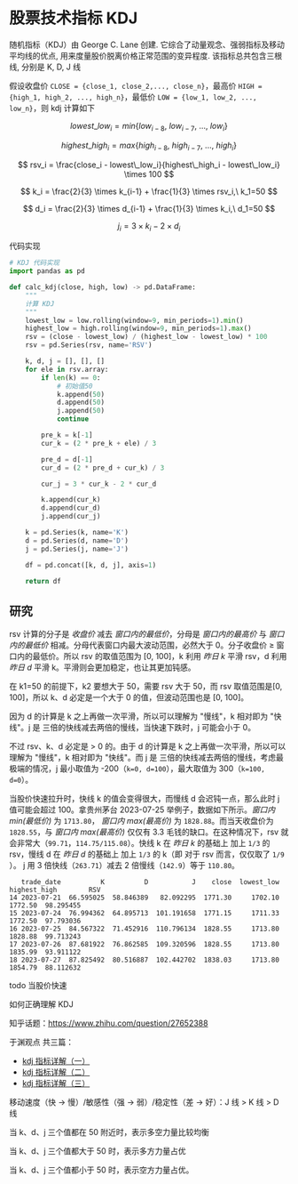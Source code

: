 # 股票技术指标 KDJ

随机指标（KDJ）由 George C. Lane 创建. 它综合了动量观念、强弱指标及移动平均线的优点, 用来度量股价脱离价格正常范围的变异程度. 该指标总共包含三根线, 分别是 K, D, J 线

假设收盘价 `CLOSE = {close_1, close_2,..., close_n}`，最高价 `HIGH = {high_1, high_2, ..., high_n}`，最低价 `LOW = {low_1, low_2, ..., low_n}`，则 kdj 计算如下

$$
lowest\_low_i = min\{low_{i-8},\ low_{i-7},\ ...,\ low_{i}\}
$$

$$
highest\_high_i = max\{high_{i-8},\ high_{i-7},\ ...,\ high_{i}\}
$$

$$
rsv_i = \frac{close_i - lowest\_low_i}{highest\_high_i - lowest\_low_i} \times 100
$$

$$
k_i = \frac{2}{3} \times k_{i-1} + \frac{1}{3} \times rsv_i,\ k_1=50
$$

$$
d_i = \frac{2}{3} \times d_{i-1} + \frac{1}{3} \times k_i,\ d_1=50
$$

$$
j_i = 3 \times k_i - 2 \times d_i
$$

代码实现

```py
# KDJ 代码实现
import pandas as pd

def calc_kdj(close, high, low) -> pd.DataFrame:
    """
    计算 KDJ
    """
    lowest_low = low.rolling(window=9, min_periods=1).min()
    highest_low = high.rolling(window=9, min_periods=1).max()
    rsv = (close - lowest_low) / (highest_low - lowest_low) * 100
    rsv = pd.Series(rsv, name='RSV')

    k, d, j = [], [], []
    for ele in rsv.array:
        if len(k) == 0:
            # 初始值50
            k.append(50)
            d.append(50)
            j.append(50)
            continue

        pre_k = k[-1]
        cur_k = (2 * pre_k + ele) / 3

        pre_d = d[-1]
        cur_d = (2 * pre_d + cur_k) / 3

        cur_j = 3 * cur_k - 2 * cur_d

        k.append(cur_k)
        d.append(cur_d)
        j.append(cur_j)

    k = pd.Series(k, name='K')
    d = pd.Series(d, name='D')
    j = pd.Series(j, name='J')

    df = pd.concat([k, d, j], axis=1)

    return df
```

## 研究

rsv 计算的分子是 _收盘价_ 减去 _窗口内的最低价_，分母是 _窗口内的最高价_ 与 _窗口内的最低价_ 相减。分母代表窗口内最大波动范围，必然大于 0。分子收盘价 ≥ 窗口内的最低价。所以 rsv 的取值范围为 [0, 100]，k 利用 _昨日 k_ 平滑 rsv，d 利用 _昨日 d_ 平滑 k。平滑则会更加稳定，也让其更加钝感。

在 k1=50 的前提下，k2 要想大于 50，需要 rsv 大于 50，而 rsv 取值范围是[0, 100]，所以 k、d 必定是一个大于 0 的值，但波动范围也是 [0, 100]。

因为 d 的计算是 k 之上再做一次平滑，所以可以理解为 "慢线"，k 相对即为 "快线"。j 是 三倍的快线减去两倍的慢线，当快速下跌时，j 可能会小于 0。

不过 rsv、k、d 必定是 > 0 的。由于 d 的计算是 k 之上再做一次平滑，所以可以理解为 "慢线"，k 相对即为 "快线"。而 j 是 三倍的快线减去两倍的慢线，考虑最极端的情况，j 最小取值为 -200（`k=0, d=100`），最大取值为 300（`k=100, d=0`）。

当股价快速拉升时，快线 k 的值会变得很大，而慢线 d 会迟钝一点，那么此时 j 值可能会超过 100。拿贵州茅台 2023-07-25 举例子，数据如下所示。_窗口内 min(最低价)_ 为 `1713.80`， _窗口内 max(最高价)_ 为 `1828.88`。而当天收盘价为 `1828.55`，与 _窗口内 max(最高价)_ 仅仅有 3.3 毛钱的缺口。在这种情况下，rsv 就会非常大（`99.71`，`114.75/115.08`）。快线 k 在 _昨日 k_ 的基础上 加上 `1/3` 的 rsv，慢线 d 在 _昨日 d_ 的基础上 加上 `1/3` 的 k（即 对于 rsv 而言，仅仅取了 `1/9` ）。 j 用 3 倍快线（`263.71`）减去 2 倍慢线（`142.9`）等于 `110.80`。

```
   trade_date          K          D           J    close  lowest_low  highest_high        RSV
14 2023-07-21  66.595025  58.846389   82.092295  1771.30     1702.10       1772.50  98.295455
15 2023-07-24  76.994362  64.895713  101.191658  1771.15     1711.33       1772.50  97.793036
16 2023-07-25  84.567322  71.452916  110.796134  1828.55     1713.80       1828.88  99.713243
17 2023-07-26  87.681922  76.862585  109.320596  1828.55     1713.80       1835.99  93.911122
18 2023-07-27  87.825492  80.516887  102.442702  1838.03     1713.80       1854.79  88.112632
```

todo
当股价快速

如何正确理解 KDJ

知乎话题：https://www.zhihu.com/question/27652388

于渊观点 共三篇：

- [kdj 指标详解（一）](https://zhuanlan.zhihu.com/p/340129258)
- [kdj 指标详解（二）](https://zhuanlan.zhihu.com/p/340277068)
- [kdj 指标详解（三）](https://zhuanlan.zhihu.com/p/341339283)

移动速度（快 -> 慢）/敏感性（强 -> 弱）/稳定性（差 -> 好）：J 线 > K 线 > D 线

当 k、d、j 三个值都在 50 附近时，表示多空力量比较均衡

当 k、d、j 三个值都大于 50 时，表示多方力量占优

当 k、d、j 三个值都小于 50 时，表示空方力量占优。
